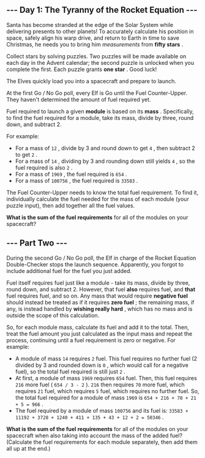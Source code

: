 ## --- Day 1: The Tyranny of the Rocket Equation ---

Santa has become stranded at the edge of the Solar System while delivering presents to other planets! To accurately calculate his position in space, safely align his warp drive, and return to Earth in time to save Christmas, he needs you to bring him *measurements* from **fifty stars** .

Collect stars by solving puzzles.  Two puzzles will be made available on each day in the Advent calendar; the second puzzle is unlocked when you complete the first.  Each puzzle grants **one star** . Good luck!

The Elves quickly load you into a spacecraft and prepare to launch.

At the first Go / No Go poll, every Elf is Go until the Fuel Counter-Upper.  They haven't determined the amount of fuel required yet.

Fuel required to launch a given **module** is based on its **mass** .  Specifically, to find the fuel required for a module, take its mass, divide by three, round down, and subtract 2.

For example:

- For a mass of `12` , divide by 3 and round down to get `4` , then subtract 2 to get `2` .
- For a mass of `14` , dividing by 3 and rounding down still yields `4` , so the fuel required is also `2` .
- For a mass of `1969` , the fuel required is `654` .
- For a mass of `100756` , the fuel required is `33583` .


The Fuel Counter-Upper needs to know the total fuel requirement.  To find it, individually calculate the fuel needed for the mass of each module (your puzzle input), then add together all the fuel values.

 **What is the sum of the fuel requirements** for all of the modules on your spacecraft?
## --- Part Two ---

During the second Go / No Go poll, the Elf in charge of the Rocket Equation Double-Checker stops the launch sequence.  Apparently, you forgot to include additional fuel for the fuel you just added.

Fuel itself requires fuel just like a module - take its mass, divide by three, round down, and subtract 2.  However, that fuel **also** requires fuel, and **that** fuel requires fuel, and so on.  Any mass that would require **negative fuel** should instead be treated as if it requires **zero fuel** ; the remaining mass, if any, is instead handled by **wishing really hard** , which has no mass and is outside the scope of this calculation.

So, for each module mass, calculate its fuel and add it to the total.  Then, treat the fuel amount you just calculated as the input mass and repeat the process, continuing until a fuel requirement is zero or negative. For example:

- A module of mass `14` requires `2` fuel.  This fuel requires no further fuel (2 divided by 3 and rounded down is `0` , which would call for a negative fuel), so the total fuel required is still just `2` .
- At first, a module of mass `1969` requires `654` fuel.  Then, this fuel requires `216` more fuel ( `654 / 3 - 2` ). `216` then requires `70` more fuel, which requires `21` fuel, which requires `5` fuel, which requires no further fuel.  So, the total fuel required for a module of mass `1969` is `654 + 216 + 70 + 21 + 5 = 966` .
- The fuel required by a module of mass `100756` and its fuel is: `33583 + 11192 + 3728 + 1240 + 411 + 135 + 43 + 12 + 2 = 50346` .


 **What is the sum of the fuel requirements** for all of the modules on your spacecraft when also taking into account the mass of the added fuel? (Calculate the fuel requirements for each module separately, then add them all up at the end.)
